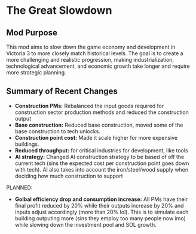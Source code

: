 # The Great Slowdown

## Mod Purpose
This mod aims to slow down the game economy and development in Victoria 3 to more closely match historical levels. The goal is to create a more challenging and realistic progression, making industrialization, technological advancement, and economic growth take longer and require more strategic planning.

## Summary of Recent Changes
- **Construction PMs:** Rebalanced the input goods required for construction sector production methods and reduced the construction output
- **Base construction:** Reduced base construction, moved some of the base construction to tech unlocks.
- **Construction point cost:** Made it scale higher for more expensive buildings.
- **Reduced throughput:** for critical industries for development, like tools
- **AI strategy:** Changed AI construction strategy to be based of off the current tech (sins the expected cost per construction point goes down with tech). AI also takes into account the iron/steel/wood supply when deciding how much construction to support

PLANNED:
- **Golbal efficiency drop and consumption increase:** All PMs have their final profit reduced by 20% while their outputs increase by 20% and inputs adjust accordingly (more than 20% lol). This is to simulate each building outputing more (sins they employ too many people now imo) while slowing down the investment pool and SOL growth.